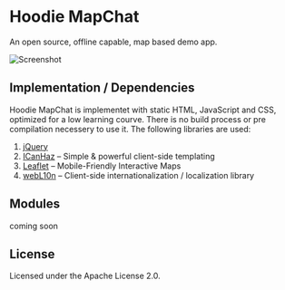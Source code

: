 Hoodie MapChat
==============

An open source, offline capable, map based demo app.

![Screenshot](https://raw.github.com/hoodiehq/example-mapchat/master/screenshot.png)


Implementation / Dependencies
-----------------------------

Hoodie MapChat is implementet with static HTML, JavaScript and CSS,
optimized for a low learning courve. There is no build process or
pre compilation necessery to use it. The following libraries are used:

1. [jQuery](http://jquery.com)
2. [ICanHaz](http://icanhazjs.com/) – Simple & powerful client-side templating
3. [Leaflet](http://leafletjs.com/) – Mobile-Friendly Interactive Maps
4. [webL10n](https://github.com/fabi1cazenave/) – Client-side internationalization / localization library


Modules
-------

coming soon


License
-------

Licensed under the Apache License 2.0.
